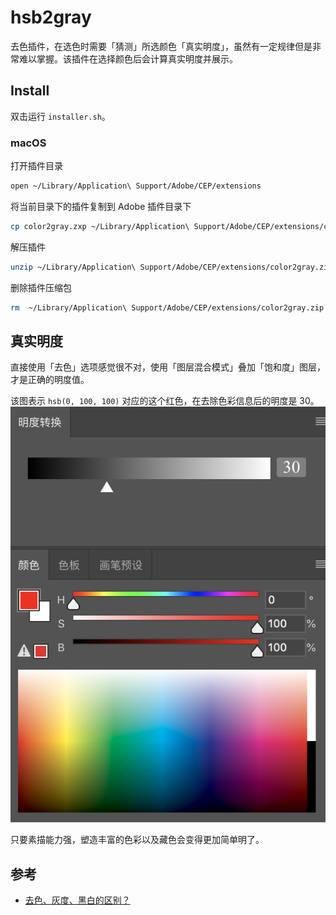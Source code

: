 # hsb2gray

去色插件，在选色时需要「猜测」所选颜色「真实明度」，虽然有一定规律但是非常难以掌握。该插件在选择颜色后会计算真实明度并展示。

## Install

双击运行 `installer.sh`。

### macOS
打开插件目录
```bash
open ~/Library/Application\ Support/Adobe/CEP/extensions
```
将当前目录下的插件复制到 Adobe 插件目录下
```bash
cp color2gray.zxp ~/Library/Application\ Support/Adobe/CEP/extensions/color2gray.zip
```
解压插件
```bash
unzip ~/Library/Application\ Support/Adobe/CEP/extensions/color2gray.zip -d ~/Library/Application\ Support/Adobe/CEP/extensions/color2gray
```
删除插件压缩包
```bash
rm  ~/Library/Application\ Support/Adobe/CEP/extensions/color2gray.zip
```

## 真实明度

直接使用「去色」选项感觉很不对，使用「图层混合模式」叠加「饱和度」图层，才是正确的明度值。

该图表示 `hsb(0, 100, 100)` 对应的这个红色，在去除色彩信息后的明度是 30。
![example01](./example01.png)

只要素描能力强，塑造丰富的色彩以及藏色会变得更加简单明了。

## 参考

- [去色、灰度、黑白的区别？](https://www.zhihu.com/question/28898729)